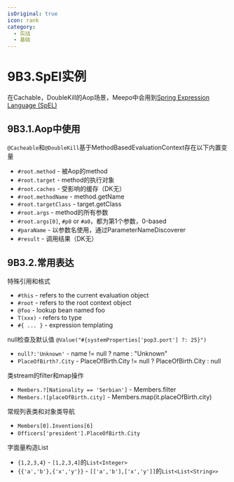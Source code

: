 ```yaml
---
isOriginal: true
icon: rank
category:
  - 实战
  - 基础
---
```


# 9B3.SpEl实例

在Cachable，DoubleKill的Aop场景，Meepo中会用到[Spring Expression Language (SpEL)](https://docs.spring.io/spring-framework/docs/3.2.x/spring-framework-reference/html/expressions.html)

## 9B3.1.Aop中使用

`@Cacheable`和`@DoubleKill`基于MethodBasedEvaluationContext存在以下内置变量

* `#root.method` - 被Aop的method
* `#root.target` - method的执行对象
* `#root.caches` - 受影响的缓存（DK无）
* `#root.methodName` - method.getName
* `#root.targetClass` - target.getClass
* `#root.args` - method的所有参数
* `#root.args[0]`, `#p0` or `#a0`，都为第1个参数，0-based
* `#paraName` - 以参数名使用，通过ParameterNameDiscoverer
* `#result` - 调用结果（DK无）

## 9B3.2.常用表达

特殊引用和格式

* `#this` - refers to the current evaluation object
* `#root` - refers to the root context object
* `@foo` - lookup bean named foo
* `T(xxx)` - refers to type
* `#{ ... }` - expression templating

null检查及默认值 `@Value("#{systemProperties['pop3.port'] ?: 25}")`

* `null?:'Unknown'` - name != null ? name : "Unknown"
* `PlaceOfBirth?.City` - PlaceOfBirth.City != null ? PlaceOfBirth.City : null

类stream的filter和map操作

* `Members.?[Nationality == 'Serbian']` - Members.filter
* `Members.![placeOfBirth.city]` - Members.map(it.placeOfBirth.city)

常规列表类和对象类导航

* `Members[0].Inventions[6]`
* `Officers['president'].PlaceOfBirth.City`

字面量构造List

* `{1,2,3,4}` - `[1,2,3,4]`的`List<Integer>`
* `{{'a','b'},{'x','y'}}` - `[['a','b'],['x','y']]`的`List<List<String>>`
